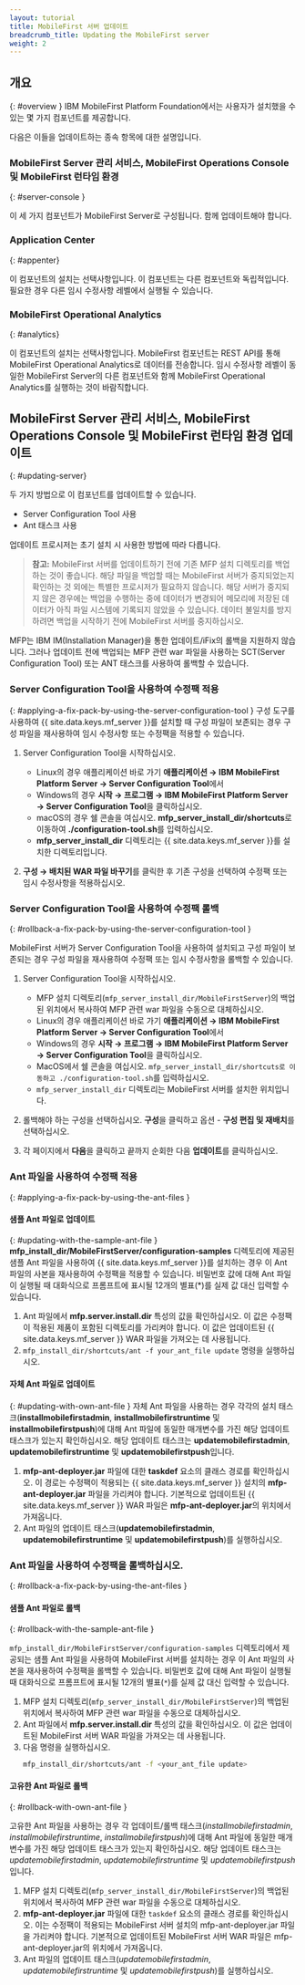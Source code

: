 ```yaml
---
layout: tutorial
title: MobileFirst 서버 업데이트
breadcrumb_title: Updating the MobileFirst server
weight: 2
---
```

<!-- NLS_CHARSET=UTF-8 -->
## 개요
{: #overview }
IBM MobileFirst Platform Foundation에서는 사용자가 설치했을 수 있는 몇 가지 컴포넌트를 제공합니다.

다음은 이들을 업데이트하는 종속 항목에 대한 설명입니다.

### MobileFirst Server 관리 서비스, MobileFirst Operations Console 및 MobileFirst 런타임 환경
{: #server-console }

이 세 가지 컴포넌트가 MobileFirst Server로 구성됩니다. 함께 업데이트해야 합니다.

### Application Center
{: #appenter}

이 컴포넌트의 설치는 선택사항입니다. 이 컴포넌트는 다른 컴포넌트와 독립적입니다. 필요한 경우 다른 임시 수정사항 레벨에서 실행될 수 있습니다.

### MobileFirst Operational Analytics
{: #analytics}

이 컴포넌트의 설치는 선택사항입니다. MobileFirst 컴포넌트는 REST API를 통해 MobileFirst Operational Analytics로 데이터를 전송합니다. 임시 수정사항 레벨이 동일한 MobileFirst Server의 다른 컴포넌트와 함께 MobileFirst Operational Analytics를 실행하는 것이 바람직합니다.


## MobileFirst Server 관리 서비스, MobileFirst Operations Console 및 MobileFirst 런타임 환경 업데이트
{: #updating-server}

두 가지 방법으로 이 컴포넌트를 업데이트할 수 있습니다.
* Server Configuration Tool 사용
* Ant 태스크 사용

업데이트 프로시저는 초기 설치 시 사용한 방법에 따라 다릅니다.

>**참고:** MobileFirst 서버를 업데이트하기 전에 기존 MFP 설치 디렉토리를 백업하는 것이 좋습니다.
> 해당 파일을 백업할 때는 MobileFirst 서버가 중지되었는지 확인하는 것 외에는 특별한 프로시저가 필요하지 않습니다. 해당 서버가 중지되지 않은 경우에는 백업을 수행하는 중에 데이터가 변경되어 메모리에 저장된 데이터가 아직 파일 시스템에 기록되지 않았을 수 있습니다. 데이터 불일치를 방지하려면 백업을 시작하기 전에 MobileFirst 서버를 중지하십시오.
>
MFP는 IBM IM(Installation Manager)을 통한 업데이트/iFix의 롤백을 지원하지 않습니다. 그러나 업데이트 전에 백업되는 MFP 관련 war 파일을 사용하는 SCT(Server Configuration Tool) 또는 ANT 태스크를 사용하여 롤백할 수 있습니다.
>

<!-- **Note:** Installation Manager(IM) does not support rolling back of an update/iFix. However, rollback is possible using Ant or Server Configuration Tool, if you have the old war files. -->

### Server Configuration Tool을 사용하여 수정팩 적용
{: #applying-a-fix-pack-by-using-the-server-configuration-tool }
구성 도구를 사용하여 {{ site.data.keys.mf_server }}를 설치할 때 구성 파일이 보존되는 경우 구성 파일을 재사용하여 임시 수정사항 또는 수정팩을 적용할 수 있습니다.

1. Server Configuration Tool을 시작하십시오.
    * Linux의 경우 애플리케이션 바로 가기 **애플리케이션 → IBM MobileFirst Platform Server → Server Configuration Tool**에서
    * Windows의 경우 **시작 → 프로그램 → IBM MobileFirst Platform Server → Server Configuration Tool**을 클릭하십시오.
    * macOS의 경우 쉘 콘솔을 여십시오. **mfp\_server\_install_dir/shortcuts**로 이동하여 **./configuration-tool.sh**를 입력하십시오.
    * **mfp\_server\_install\_dir** 디렉토리는 {{ site.data.keys.mf_server }}를 설치한 디렉토리입니다.

2. **구성 → 배치된 WAR 파일 바꾸기**를 클릭한 후 기존 구성을 선택하여 수정팩 또는 임시 수정사항을 적용하십시오.

### Server Configuration Tool을 사용하여 수정팩 롤백
{: #rollback-a-fix-pack-by-using-the-server-configuration-tool }

MobileFirst 서버가 Server Configuration Tool을 사용하여 설치되고 구성 파일이 보존되는 경우 구성 파일을 재사용하여 수정팩 또는 임시 수정사항을 롤백할 수 있습니다.

1.  Server Configuration Tool을 시작하십시오.
    * MFP 설치 디렉토리(`mfp_server_install_dir/MobileFirstServer`)의 백업된 위치에서 복사하여 MFP 관련 war 파일을 수동으로 대체하십시오.
    * Linux의 경우 애플리케이션 바로 가기 **애플리케이션 → IBM MobileFirst Platform Server → Server Configuration Tool**에서
    * Windows의 경우 **시작 → 프로그램 → IBM MobileFirst Platform Server → Server Configuration Tool**을 클릭하십시오.
    * MacOS에서 쉘 콘솔을 여십시오. `mfp_server_install_dir/shortcuts로 이동하고 ./configuration-tool.sh`를 입력하십시오.
    * `mfp_server_install_dir` 디렉토리는 MobileFirst 서버를 설치한 위치입니다.

2.  롤백해야 하는 구성을 선택하십시오. **구성**을 클릭하고 옵션 - **구성 편집 및 재배치**를 선택하십시오.

3.  각 페이지에서 **다음**을 클릭하고 끝까지 순회한 다음 **업데이트**를 클릭하십시오.


### Ant 파일을 사용하여 수정팩 적용
{: #applying-a-fix-pack-by-using-the-ant-files }

#### 샘플 Ant 파일로 업데이트
{: #updating-with-the-sample-ant-file }
**mfp\_install\_dir/MobileFirstServer/configuration-samples** 디렉토리에 제공된 샘플 Ant 파일을 사용하여 {{ site.data.keys.mf_server }}를 설치하는 경우 이 Ant 파일의 사본을 재사용하여 수정팩을 적용할 수 있습니다. 비밀번호 값에 대해 Ant 파일이 실행될 때 대화식으로 프롬프트에 표시될 12개의 별표(\*)를 실제 값 대신 입력할 수 있습니다.

1. Ant 파일에서 **mfp.server.install.dir** 특성의 값을 확인하십시오. 이 값은 수정팩이 적용된 제품이 포함된 디렉토리를 가리켜야 합니다. 이 값은 업데이트된 {{ site.data.keys.mf_server }} WAR 파일을 가져오는 데 사용됩니다.
2. `mfp_install_dir/shortcuts/ant -f your_ant_file update` 명령을 실행하십시오.

#### 자체 Ant 파일로 업데이트
{: #updating-with-own-ant-file }
자체 Ant 파일을 사용하는 경우 각각의 설치 태스크(**installmobilefirstadmin**, **installmobilefirstruntime** 및 **installmobilefirstpush**)에 대해 Ant 파일에 동일한 매개변수를 가진 해당 업데이트 태스크가 있는지 확인하십시오. 해당 업데이트 태스크는 **updatemobilefirstadmin**, **updatemobilefirstruntime** 및 **updatemobilefirstpush**입니다.

1. **mfp-ant-deployer.jar** 파일에 대한 **taskdef** 요소의 클래스 경로를 확인하십시오. 이 경로는 수정팩이 적용되는 {{ site.data.keys.mf_server }} 설치의 **mfp-ant-deployer.jar** 파일을 가리켜야 합니다. 기본적으로 업데이트된 {{ site.data.keys.mf_server }} WAR 파일은 **mfp-ant-deployer.jar**의 위치에서 가져옵니다.
2. Ant 파일의 업데이트 태스크(**updatemobilefirstadmin**, **updatemobilefirstruntime** 및 **updatemobilefirstpush**)를 실행하십시오.

### Ant 파일을 사용하여 수정팩을 롤백하십시오.
{: #rollback-a-fix-pack-by-using-the-ant-files }

#### 샘플 Ant 파일로 롤백
{: #rollback-with-the-sample-ant-file }

`mfp_install_dir/MobileFirstServer/configuration-samples` 디렉토리에서 제공되는 샘플 Ant 파일을 사용하여 MobileFirst 서버를 설치하는 경우 이 Ant 파일의 사본을 재사용하여 수정팩을 롤백할 수 있습니다. 비밀번호 값에 대해 Ant 파일이 실행될 때 대화식으로 프롬프트에 표시될 12개의 별표(`*`)를 실제 값 대신 입력할 수 있습니다.

1.  MFP 설치 디렉토리(`mfp_server_install_dir/MobileFirstServer`)의 백업된 위치에서 복사하여 MFP 관련 war 파일을 수동으로 대체하십시오.
2.  Ant 파일에서 **mfp.server.install.dir** 특성의 값을 확인하십시오. 이 값은 업데이트된 MobileFirst 서버 WAR 파일을 가져오는 데 사용됩니다.
3.  다음 명령을 실행하십시오.
    ```bash
    mfp_install_dir/shortcuts/ant -f <your_ant_file update>
    ```

#### 고유한 Ant 파일로 롤백
{: #rollback-with-own-ant-file }

고유한 Ant 파일을 사용하는 경우 각 업데이트/롤백 태스크(*installmobilefirstadmin*, *installmobilefirstruntime*, *installmobilefirstpush*)에 대해 Ant 파일에 동일한 매개변수를 가진 해당 업데이트 태스크가 있는지 확인하십시오. 해당 업데이트 태스크는 *updatemobilefirstadmin*, *updatemobilefirstruntime* 및 *updatemobilefirstpush*입니다.

1.  MFP 설치 디렉토리(`mfp_server_install_dir/MobileFirstServer`)의 백업된 위치에서 복사하여 MFP 관련 war 파일을 수동으로 대체하십시오.
2.  **mfp-ant-deployer.jar** 파일에 대한 `taskdef` 요소의 클래스 경로를 확인하십시오. 이는 수정팩이 적용되는 MobileFirst 서버 설치의 mfp-ant-deployer.jar 파일을 가리켜야 합니다. 기본적으로 업데이트된 MobileFirst 서버 WAR 파일은 mfp-ant-deployer.jar의 위치에서 가져옵니다.
3.  Ant 파일의 업데이트 태스크(*updatemobilefirstadmin*, *updatemobilefirstruntime* 및 *updatemobilefirstpush*)를 실행하십시오.
